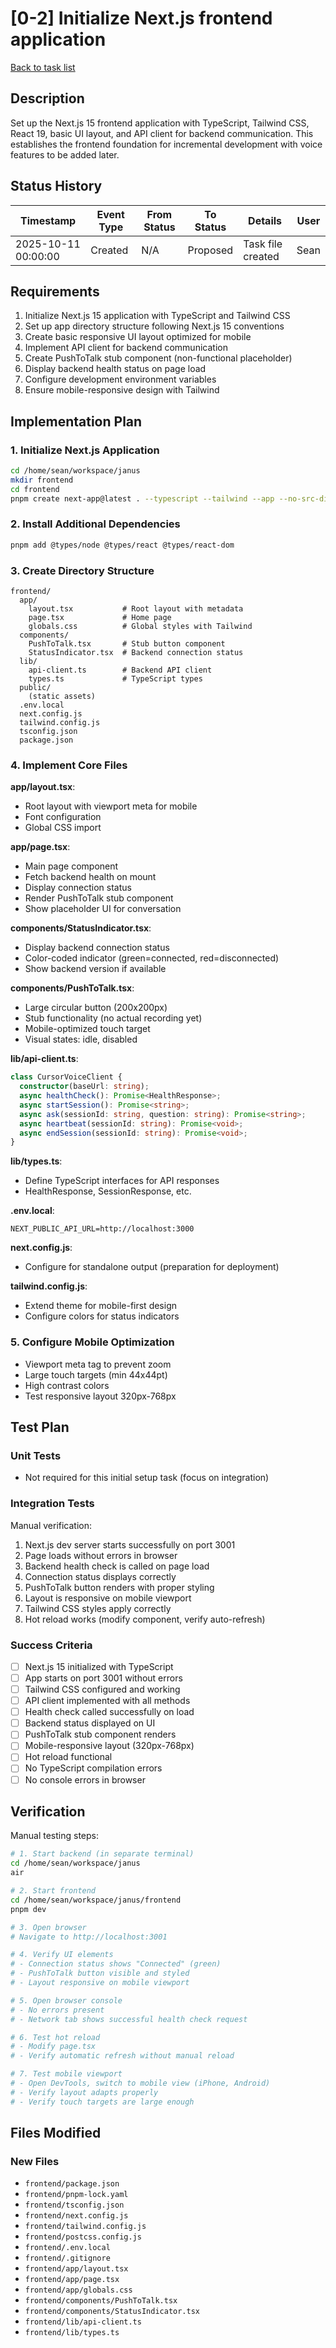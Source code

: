 # [0-2] Initialize Next.js frontend application

[Back to task list](./tasks.md)

## Description

Set up the Next.js 15 frontend application with TypeScript, Tailwind CSS, React 19, basic UI layout, and API client for backend communication. This establishes the frontend foundation for incremental development with voice features to be added later.

## Status History

| Timestamp | Event Type | From Status | To Status | Details | User |
|-----------|------------|-------------|-----------|---------|------|
| 2025-10-11 00:00:00 | Created | N/A | Proposed | Task file created | Sean |

## Requirements

1. Initialize Next.js 15 application with TypeScript and Tailwind CSS
2. Set up app directory structure following Next.js 15 conventions
3. Create basic responsive UI layout optimized for mobile
4. Implement API client for backend communication
5. Create PushToTalk stub component (non-functional placeholder)
6. Display backend health status on page load
7. Configure development environment variables
8. Ensure mobile-responsive design with Tailwind

## Implementation Plan

### 1. Initialize Next.js Application
```bash
cd /home/sean/workspace/janus
mkdir frontend
cd frontend
pnpm create next-app@latest . --typescript --tailwind --app --no-src-dir
```

### 2. Install Additional Dependencies
```bash
pnpm add @types/node @types/react @types/react-dom
```

### 3. Create Directory Structure
```
frontend/
  app/
    layout.tsx           # Root layout with metadata
    page.tsx             # Home page
    globals.css          # Global styles with Tailwind
  components/
    PushToTalk.tsx       # Stub button component
    StatusIndicator.tsx  # Backend connection status
  lib/
    api-client.ts        # Backend API client
    types.ts             # TypeScript types
  public/
    (static assets)
  .env.local
  next.config.js
  tailwind.config.js
  tsconfig.json
  package.json
```

### 4. Implement Core Files

**app/layout.tsx**:
- Root layout with viewport meta for mobile
- Font configuration
- Global CSS import

**app/page.tsx**:
- Main page component
- Fetch backend health on mount
- Display connection status
- Render PushToTalk stub component
- Show placeholder UI for conversation

**components/StatusIndicator.tsx**:
- Display backend connection status
- Color-coded indicator (green=connected, red=disconnected)
- Show backend version if available

**components/PushToTalk.tsx**:
- Large circular button (200x200px)
- Stub functionality (no actual recording yet)
- Mobile-optimized touch target
- Visual states: idle, disabled

**lib/api-client.ts**:
```typescript
class CursorVoiceClient {
  constructor(baseUrl: string);
  async healthCheck(): Promise<HealthResponse>;
  async startSession(): Promise<string>;
  async ask(sessionId: string, question: string): Promise<string>;
  async heartbeat(sessionId: string): Promise<void>;
  async endSession(sessionId: string): Promise<void>;
}
```

**lib/types.ts**:
- Define TypeScript interfaces for API responses
- HealthResponse, SessionResponse, etc.

**.env.local**:
```
NEXT_PUBLIC_API_URL=http://localhost:3000
```

**next.config.js**:
- Configure for standalone output (preparation for deployment)

**tailwind.config.js**:
- Extend theme for mobile-first design
- Configure colors for status indicators

### 5. Configure Mobile Optimization
- Viewport meta tag to prevent zoom
- Large touch targets (min 44x44pt)
- High contrast colors
- Test responsive layout 320px-768px

## Test Plan

### Unit Tests
- Not required for this initial setup task (focus on integration)

### Integration Tests
Manual verification:
1. Next.js dev server starts successfully on port 3001
2. Page loads without errors in browser
3. Backend health check is called on page load
4. Connection status displays correctly
5. PushToTalk button renders with proper styling
6. Layout is responsive on mobile viewport
7. Tailwind CSS styles apply correctly
8. Hot reload works (modify component, verify auto-refresh)

### Success Criteria
- [ ] Next.js 15 initialized with TypeScript
- [ ] App starts on port 3001 without errors
- [ ] Tailwind CSS configured and working
- [ ] API client implemented with all methods
- [ ] Health check called successfully on load
- [ ] Backend status displayed on UI
- [ ] PushToTalk stub component renders
- [ ] Mobile-responsive layout (320px-768px)
- [ ] Hot reload functional
- [ ] No TypeScript compilation errors
- [ ] No console errors in browser

## Verification

Manual testing steps:
```bash
# 1. Start backend (in separate terminal)
cd /home/sean/workspace/janus
air

# 2. Start frontend
cd /home/sean/workspace/janus/frontend
pnpm dev

# 3. Open browser
# Navigate to http://localhost:3001

# 4. Verify UI elements
# - Connection status shows "Connected" (green)
# - PushToTalk button visible and styled
# - Layout responsive on mobile viewport

# 5. Open browser console
# - No errors present
# - Network tab shows successful health check request

# 6. Test hot reload
# - Modify page.tsx
# - Verify automatic refresh without manual reload

# 7. Test mobile viewport
# - Open DevTools, switch to mobile view (iPhone, Android)
# - Verify layout adapts properly
# - Verify touch targets are large enough
```

## Files Modified

### New Files
- `frontend/package.json`
- `frontend/pnpm-lock.yaml`
- `frontend/tsconfig.json`
- `frontend/next.config.js`
- `frontend/tailwind.config.js`
- `frontend/postcss.config.js`
- `frontend/.env.local`
- `frontend/.gitignore`
- `frontend/app/layout.tsx`
- `frontend/app/page.tsx`
- `frontend/app/globals.css`
- `frontend/components/PushToTalk.tsx`
- `frontend/components/StatusIndicator.tsx`
- `frontend/lib/api-client.ts`
- `frontend/lib/types.ts`

